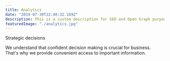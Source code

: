 ```yaml
---
title: Analytics
date: "2019-07-30T22:40:32.169Z"
description: This is a custom description for SEO and Open Graph purposes, rather than the default generated excerpt. Simply add a description field to the frontmatter.
featuredImage: "./analytics.jpg"
---
```


Strategic decisions

We understand that confident decision making is crucial for business. That's why we provide convenient access to important information.
